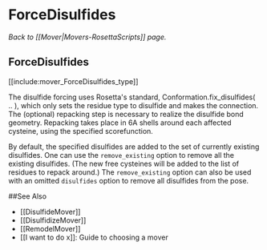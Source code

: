 # ForceDisulfides
*Back to [[Mover|Movers-RosettaScripts]] page.*
## ForceDisulfides

[[include:mover_ForceDisulfides_type]]

The disulfide forcing uses Rosetta's standard, Conformation.fix\_disulfides( .. ), which only sets the residue type to disulfide and makes the connection. The (optional) repacking step is necessary to realize the disulfide bond geometry. Repacking takes place in 6A shells around each affected cysteine, using the specified scorefunction.

By default, the specified disulfides are added to the set of currently existing disulfides. One can use the  `remove_existing` option to remove all the existing disulfides. (The new free cysteines will be added to the list of residues to repack around.) The `remove_existing` option can also be used with an omitted `disulfides` option to remove all disulfides from the pose.

##See Also

* [[DisulfideMover]]
* [[DisulfidizeMover]]
* [[RemodelMover]]
* [[I want to do x]]: Guide to choosing a mover
